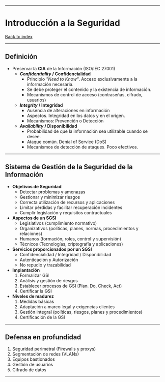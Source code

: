 
---
# Introducción a la Seguridad

[Back to index](../README.md)

---

## Definición
- Preservar la **CIA** de la Información (ISO/IEC 27001)
	- ***Confidentiality* / Confidencialidad**
		- Principio *"Need to Know"*. Acceso exclusivamente a la información necesaria.
		- Se debe proteger el contenido y la existencia de información.
		- Mecanismos de control de acceso (contraseñas, cifrado, usuarios)
	- ***Integrity* / Integridad**
		- Ausencia de alteraciones en información
		- Aspectos. Integridad en los datos y en el origen.
		- Mecanismos: Prevención o Detección
	- ***Availability* / Disponibilidad**
		- Probabilidad de que la información sea utilizable cuando se desee.
		- Ataque común. Denial of Service (DoS)
		- Mecanismos de detección de ataques. Poco efectivos.
---
## Sistema de Gestión de la Seguridad de la Información
- **Objetivos de Seguridad**
	- Detectar problemas y amenazas
	- Gestionar y minimizar riesgos
	- Correcta utilización de recursos y aplicaciones
	- Limitar pérdidas y facilitar recuperación incidentes
	- Cumplir legislación y requisitos contractuales
- **Aspectos de un SGSI**
	- Legislativos (cumplimiento normativo)
	- Organizativos (políticas, planes, normas, procedimientos y relaciones)
	- Humanos (formación, roles, control y supervisión)
	- Técnicos (Tecnologías, criptografía y aplicaciones)
- **Servicios proporcionados por un SGSI**
	- Confidencialidad / Integridad / Disponibilidad
	- Autenticación y Autorización
	- No repudio y trazabilidad
- **Implantación**
	1. Formalizar GSI
	2. Análisis y gestión de riesgos
	3. Establecer procesos de GSI (Plan. Do, Check, Act)
	4. Certificar la GSI
- **Niveles de madurez**
	1. Medidas básicas
	2. Adaptación a marco legal y exigencias clientes
	3. Gestión integral (políticas, riesgos, planes y procedimientos)
	4. Certificación de la GSI
---
## Defensa en profundidad
1. Seguridad perimetral (Firewalls y proxys)
2. Segmentación de redes (VLANs)
3. Equipos bastionados
4. Gestión de usuarios
5. Cifrado de datos
---